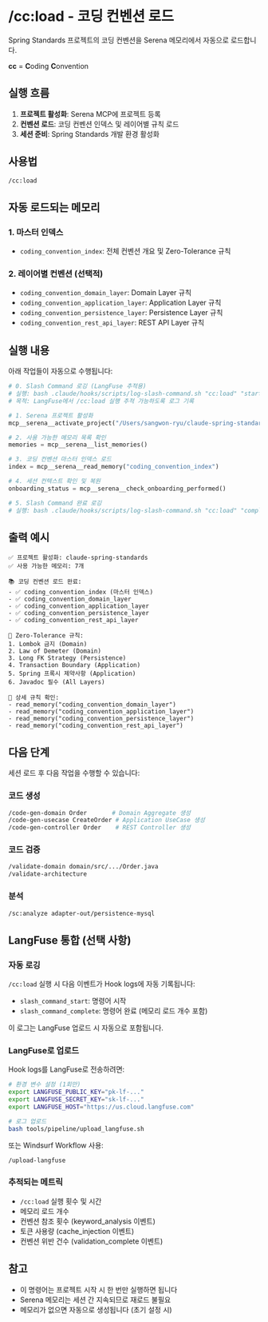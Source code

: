 # /cc:load - 코딩 컨벤션 로드

Spring Standards 프로젝트의 코딩 컨벤션을 Serena 메모리에서 자동으로 로드합니다.

**cc** = **C**oding **C**onvention

## 실행 흐름

1. **프로젝트 활성화**: Serena MCP에 프로젝트 등록
2. **컨벤션 로드**: 코딩 컨벤션 인덱스 및 레이어별 규칙 로드
3. **세션 준비**: Spring Standards 개발 환경 활성화

## 사용법

```bash
/cc:load
```

## 자동 로드되는 메모리

### 1. 마스터 인덱스
- `coding_convention_index`: 전체 컨벤션 개요 및 Zero-Tolerance 규칙

### 2. 레이어별 컨벤션 (선택적)
- `coding_convention_domain_layer`: Domain Layer 규칙
- `coding_convention_application_layer`: Application Layer 규칙
- `coding_convention_persistence_layer`: Persistence Layer 규칙
- `coding_convention_rest_api_layer`: REST API Layer 규칙

## 실행 내용

아래 작업들이 자동으로 수행됩니다:

```python
# 0. Slash Command 로깅 (LangFuse 추적용)
# 실행: bash .claude/hooks/scripts/log-slash-command.sh "cc:load" "start"
# 목적: LangFuse에서 /cc:load 실행 추적 가능하도록 로그 기록

# 1. Serena 프로젝트 활성화
mcp__serena__activate_project("/Users/sangwon-ryu/claude-spring-standards")

# 2. 사용 가능한 메모리 목록 확인
memories = mcp__serena__list_memories()

# 3. 코딩 컨벤션 마스터 인덱스 로드
index = mcp__serena__read_memory("coding_convention_index")

# 4. 세션 컨텍스트 확인 및 복원
onboarding_status = mcp__serena__check_onboarding_performed()

# 5. Slash Command 완료 로깅
# 실행: bash .claude/hooks/scripts/log-slash-command.sh "cc:load" "complete" '{"memories_loaded": 5}'
```

## 출력 예시

```
✅ 프로젝트 활성화: claude-spring-standards
✅ 사용 가능한 메모리: 7개

📚 코딩 컨벤션 로드 완료:
- ✅ coding_convention_index (마스터 인덱스)
- ✅ coding_convention_domain_layer
- ✅ coding_convention_application_layer
- ✅ coding_convention_persistence_layer
- ✅ coding_convention_rest_api_layer

🎯 Zero-Tolerance 규칙:
1. Lombok 금지 (Domain)
2. Law of Demeter (Domain)
3. Long FK Strategy (Persistence)
4. Transaction Boundary (Application)
5. Spring 프록시 제약사항 (Application)
6. Javadoc 필수 (All Layers)

📖 상세 규칙 확인:
- read_memory("coding_convention_domain_layer")
- read_memory("coding_convention_application_layer")
- read_memory("coding_convention_persistence_layer")
- read_memory("coding_convention_rest_api_layer")
```

## 다음 단계

세션 로드 후 다음 작업을 수행할 수 있습니다:

### 코드 생성
```bash
/code-gen-domain Order       # Domain Aggregate 생성
/code-gen-usecase CreateOrder # Application UseCase 생성
/code-gen-controller Order    # REST Controller 생성
```

### 코드 검증
```bash
/validate-domain domain/src/.../Order.java
/validate-architecture
```

### 분석
```bash
/sc:analyze adapter-out/persistence-mysql
```

## LangFuse 통합 (선택 사항)

### 자동 로깅

`/cc:load` 실행 시 다음 이벤트가 Hook logs에 자동 기록됩니다:
- `slash_command_start`: 명령어 시작
- `slash_command_complete`: 명령어 완료 (메모리 로드 개수 포함)

이 로그는 LangFuse 업로드 시 자동으로 포함됩니다.

### LangFuse로 업로드

Hook logs를 LangFuse로 전송하려면:

```bash
# 환경 변수 설정 (1회만)
export LANGFUSE_PUBLIC_KEY="pk-lf-..."
export LANGFUSE_SECRET_KEY="sk-lf-..."
export LANGFUSE_HOST="https://us.cloud.langfuse.com"

# 로그 업로드
bash tools/pipeline/upload_langfuse.sh
```

또는 Windsurf Workflow 사용:
```bash
/upload-langfuse
```

### 추적되는 메트릭

- `/cc:load` 실행 횟수 및 시간
- 메모리 로드 개수
- 컨벤션 참조 횟수 (keyword_analysis 이벤트)
- 토큰 사용량 (cache_injection 이벤트)
- 컨벤션 위반 건수 (validation_complete 이벤트)

## 참고

- 이 명령어는 프로젝트 시작 시 한 번만 실행하면 됩니다
- Serena 메모리는 세션 간 지속되므로 재로드 불필요
- 메모리가 없으면 자동으로 생성됩니다 (초기 설정 시)
